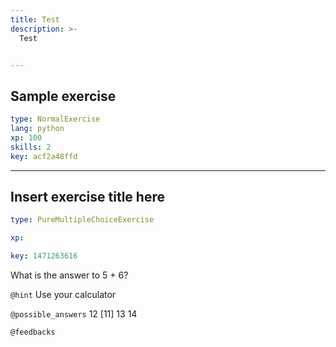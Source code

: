 ```yaml
---
title: Test
description: >-
  Test


---
```

## Sample exercise

```yaml
type: NormalExercise
lang: python
xp: 100
skills: 2
key: acf2a48ffd
```














---
## Insert exercise title here

```yaml
type: PureMultipleChoiceExercise

xp: 

key: 1471263616
```

What is the answer to 5 + 6?


`@hint`
Use your calculator





`@possible_answers`
12
[11]
13
14

`@feedbacks`




